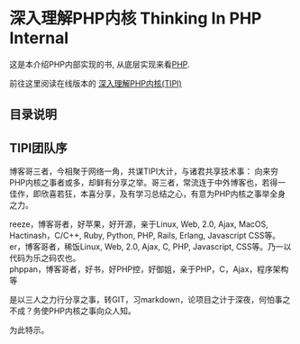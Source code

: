 # 深入理解PHP内核 Thinking In PHP Internal

这是本介绍PHP内部实现的书, 从底层实现来看[PHP][php-home].


前往这里阅读在线版本的 [深入理解PHP内核(TIPI)][project-url]

[php-home]: http://php.net/ "PHP"
[project-url]: http://tipi.reeze.cn/book

## 目录说明

## TIPI团队序
博客哥三者，今相聚于网络一角，共谋TIPI大计，与诸君共享技术事：
向来穷PHP内核之事者或多，却鲜有分享之举。哥三者，常流连于中外博客也，若得一佳作，即欣喜若狂，本喜分享，及有学习总结之心，有意为PHP内核之事举全身之力。

reeze，博客哥者，好苹果，好开源，亲于Linux, Web, 2.0, Ajax, MacOS, Hactinash，C/C++, Ruby, Python, PHP, Rails, Erlang, Javascript CSS等。  
er，博客哥者，稀饭Linux, Web, 2.0, Ajax, C, PHP, Javascript, CSS等。乃一以代码为乐之码农也。  
phppan，博客哥者，好书，好PHP控，好御姐，亲于PHP，C，Ajax，程序架构等

是以三人之力行分享之事，转GIT，习markdown，论项目之计于深夜，何怕事之不成？务使PHP内核之事向众人知。

为此特示。
